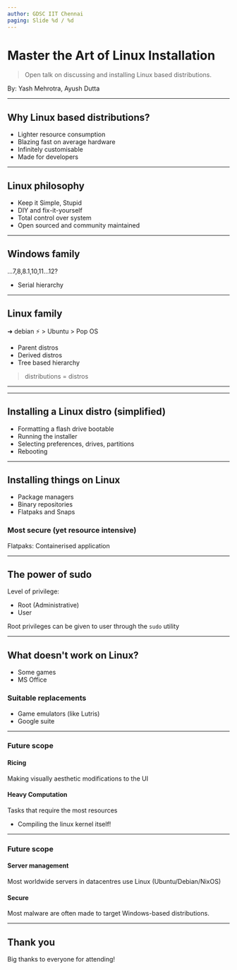 ```yaml
---
author: GDSC IIT Chennai
paging: Slide %d / %d
---
```

# Master the Art of Linux Installation 

> Open talk on discussing and installing Linux based distributions.

By: Yash Mehrotra, Ayush Dutta 

---

## Why Linux based distributions? 
+ Lighter resource consumption
+ Blazing fast on average hardware
+ Infinitely customisable
+ Made for developers

---

## Linux philosophy
+ Keep it Simple, Stupid
+ DIY and fix-it-yourself
+ Total control over system
+ Open sourced and community maintained

---

## Windows family 

...7,8,8.1,10,11...12?

+ Serial hierarchy

---

## Linux family

➜ debian ⚡ > Ubuntu > Pop OS

+ Parent distros 
+ Derived distros 
+ Tree based hierarchy

> distributions = distros



---
---

## Installing a Linux distro (simplified)

+ Formatting a flash drive bootable
+ Running the installer 
+ Selecting preferences, drives, partitions
+ Rebooting

---

## Installing things on Linux

+ Package managers
+ Binary repositories
+ Flatpaks and Snaps

### Most secure (yet resource intensive)
Flatpaks: Containerised application

---

## The power of sudo

Level of privilege:
+ Root (Administrative)
+ User 

Root privileges can be given to user through the `sudo` utility

---

## What doesn't work on Linux?

+ Some games
+ MS Office

### Suitable replacements

+ Game emulators (like Lutris)
+ Google suite

---

### Future scope

#### Ricing 
Making visually aesthetic modifications to the UI 

#### Heavy Computation
Tasks that require the most resources 
+ Compiling the linux kernel itself!

---

### Future scope 

#### Server management
Most worldwide servers in datacentres use Linux (Ubuntu/Debian/NixOS)


#### Secure
Most malware are often made to target Windows-based distributions. 

---

## Thank you 
Big thanks to everyone for attending!


